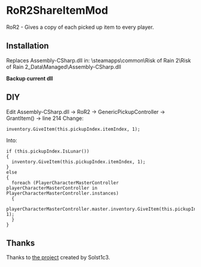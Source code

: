 # RoR2ShareItemMod
RoR2 - Gives a copy of each picked up item to every player.

## Installation
Replaces Assembly-CSharp.dll in:
\steamapps\common\Risk of Rain 2\Risk of Rain 2_Data\Managed\Assembly-CSharp.dll

**Backup current dll**

## DIY
Edit Assembly-CSharp.dll -> RoR2 -> GenericPickupController -> GrantItem() -> line 214
Change:
```
inventory.GiveItem(this.pickupIndex.itemIndex, 1);
```
Into:
```
if (this.pickupIndex.IsLunar())
{
  inventory.GiveItem(this.pickupIndex.itemIndex, 1);
}
else
{
  foreach (PlayerCharacterMasterController playerCharacterMasterController in PlayerCharacterMasterController.instances)
  {
    playerCharacterMasterController.master.inventory.GiveItem(this.pickupIndex.itemIndex, 1);
  }
}
```

## Thanks
Thanks to [the project](https://github.com/Solst1c3/SharedItemPickup) created by Solst1c3.
